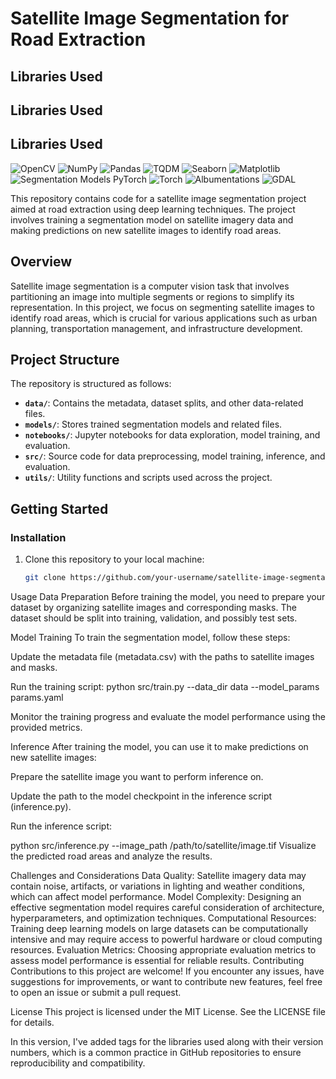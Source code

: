 # Satellite Image Segmentation for Road Extraction

## Libraries Used

## Libraries Used

## Libraries Used

![OpenCV](https://img.shields.io/badge/OpenCV-4.5.3.56-blue.svg) ![NumPy](https://img.shields.io/badge/NumPy-1.21.2-blue.svg) ![Pandas](https://img.shields.io/badge/Pandas-1.3.3-blue.svg) ![TQDM](https://img.shields.io/badge/TQDM-4.62.3-blue.svg) ![Seaborn](https://img.shields.io/badge/Seaborn-0.11.2-blue.svg) ![Matplotlib](https://img.shields.io/badge/Matplotlib-3.4.3-blue.svg) ![Segmentation Models PyTorch](https://img.shields.io/badge/Segmentation_Models_PyTorch-0.2.0-blue.svg) ![Torch](https://img.shields.io/badge/Torch-1.9.0-blue.svg) ![Albumentations](https://img.shields.io/badge/Albumentations-1.0.3-blue.svg) ![GDAL](https://img.shields.io/badge/GDAL-3.3.3-blue.svg) 




This repository contains code for a satellite image segmentation project aimed at road extraction using deep learning techniques. The project involves training a segmentation model on satellite imagery data and making predictions on new satellite images to identify road areas.

## Overview

Satellite image segmentation is a computer vision task that involves partitioning an image into multiple segments or regions to simplify its representation. In this project, we focus on segmenting satellite images to identify road areas, which is crucial for various applications such as urban planning, transportation management, and infrastructure development.

## Project Structure

The repository is structured as follows:

- **`data/`**: Contains the metadata, dataset splits, and other data-related files.
- **`models/`**: Stores trained segmentation models and related files.
- **`notebooks/`**: Jupyter notebooks for data exploration, model training, and evaluation.
- **`src/`**: Source code for data preprocessing, model training, inference, and evaluation.
- **`utils/`**: Utility functions and scripts used across the project.

## Getting Started

### Installation

1. Clone this repository to your local machine:

   ```bash
   git clone https://github.com/your-username/satellite-image-segmentation.git

Usage
Data Preparation
Before training the model, you need to prepare your dataset by organizing satellite images and corresponding masks. The dataset should be split into training, validation, and possibly test sets.

Model Training
To train the segmentation model, follow these steps:

Update the metadata file (metadata.csv) with the paths to satellite images and masks.

Run the training script:
python src/train.py --data_dir data --model_params params.yaml

Monitor the training progress and evaluate the model performance using the provided metrics.

Inference
After training the model, you can use it to make predictions on new satellite images:

Prepare the satellite image you want to perform inference on.

Update the path to the model checkpoint in the inference script (inference.py).

Run the inference script:

python src/inference.py --image_path /path/to/satellite/image.tif
Visualize the predicted road areas and analyze the results.


Challenges and Considerations
Data Quality: Satellite imagery data may contain noise, artifacts, or variations in lighting and weather conditions, which can affect model performance.
Model Complexity: Designing an effective segmentation model requires careful consideration of architecture, hyperparameters, and optimization techniques.
Computational Resources: Training deep learning models on large datasets can be computationally intensive and may require access to powerful hardware or cloud computing resources.
Evaluation Metrics: Choosing appropriate evaluation metrics to assess model performance is essential for reliable results.
Contributing
Contributions to this project are welcome! If you encounter any issues, have suggestions for improvements, or want to contribute new features, feel free to open an issue or submit a pull request.

License
This project is licensed under the MIT License. See the LICENSE file for details.


In this version, I've added tags for the libraries used along with their version numbers, which is a common practice in GitHub repositories to ensure reproducibility and compatibility.




